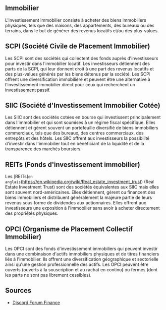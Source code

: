 ## Immobilier
L'investissement immobilier consiste à acheter des biens immobiliers physiques, tels que des maisons, des appartements, des bureaux ou des terrains, dans le but de générer des revenus locatifs et/ou des plus-values.

## SCPI (Société Civile de Placement Immobilier)
Les SCPI sont des sociétés qui collectent des fonds auprès d'investisseurs pour investir dans l'immobilier locatif. Les investisseurs détiennent des parts de la SCPI, qui leur donnent droit à une part des revenus locatifs et des plus-values générés par les biens détenus par la société. Les SCPI offrent une diversification immobilière et peuvent être une alternative à l'investissement immobilier direct pour ceux qui recherchent un investissement passif.

## SIIC (Société d'Investissement Immobilier Cotée)
Les SIIC sont des sociétés cotées en bourse qui investissent principalement dans l'immobilier et qui sont soumises à un régime fiscal spécifique. Elles détiennent et gèrent souvent un portefeuille diversifié de biens immobiliers commerciaux, tels que des bureaux, des centres commerciaux, des entrepôts et des hôtels. 
Les SIIC offrent aux investisseurs la possibilité d'investir dans l'immobilier tout en bénéficiant de la liquidité et de la transparence des marchés boursiers.

##  REITs (Fonds d'investissement immobilier)
Les [REITs]`en anglais`(https://en.wikipedia.org/wiki/Real_estate_investment_trust) (Real Estate Investment Trust) sont des sociétés équivalentes aux SIIC mais elles sont souvent nord-américaines. Elles détiennent, gèrent ou financent des biens immobiliers et distribuent généralement la majeure partie de leurs revenus sous forme de dividendes aux actionnaires. Elles offrent aux investisseurs une exposition à l'immobilier sans avoir à acheter directement des propriétés physiques.

## OPCI (Organisme de Placement Collectif Immobilier)
Les OPCI sont des fonds d'investissement immobiliers qui peuvent investir dans une combinaison d'actifs immobiliers physiques et de titres financiers liés à l'immobilier. Ils offrent une diversification géographique et sectorielle ainsi qu'une gestion professionnelle des actifs. Les OPCI peuvent être ouverts (ouverts à la souscription et au rachat en continu) ou fermés (dont les parts ne sont pas librement cessibles).

## Sources
- [Discord Forum Finance](https://discord.com/channels/1126096452314218536/1218565626248036543)

